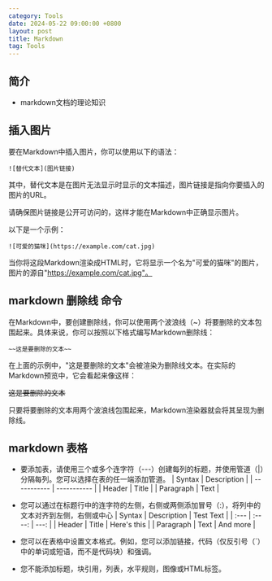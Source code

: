 ```yaml
---
category: Tools
date: 2024-05-22 09:00:00 +0800
layout: post
title: Markdown
tag: Tools
---
```

## 简介

+ markdown文档的理论知识

## 插入图片

要在Markdown中插入图片，你可以使用以下的语法：

```
![替代文本](图片链接)
```

其中，替代文本是在图片无法显示时显示的文本描述，图片链接是指向你要插入的图片的URL。

请确保图片链接是公开可访问的，这样才能在Markdown中正确显示图片。

以下是一个示例：

```
![可爱的猫咪](https://example.com/cat.jpg)
```

当你将这段Markdown渲染成HTML时，它将显示一个名为"可爱的猫咪"的图片，图片的源自"https://example.com/cat.jpg"。

## markdown 删除线 命令

在Markdown中，要创建删除线，你可以使用两个波浪线（~）将要删除的文本包围起来。具体来说，你可以按照以下格式编写Markdown删除线：

```
~~这是要删除的文本~~
```

在上面的示例中，"这是要删除的文本"会被渲染为删除线文本。在实际的Markdown预览中，它会看起来像这样：

~~这是要删除的文本~~

只要将要删除的文本用两个波浪线包围起来，Markdown渲染器就会将其呈现为删除线。

## markdown 表格

+ 要添加表，请使用三个或多个连字符（---）创建每列的标题，并使用管道（|）分隔每列。您可以选择在表的任一端添加管道。
| Syntax      | Description |
| ----------- | ----------- |
| Header      | Title       |
| Paragraph   | Text        |

+ 您可以通过在标题行中的连字符的左侧，右侧或两侧添加冒号（:），将列中的文本对齐到左侧，右侧或中心
| Syntax      | Description | Test Text     |
| :---        |    :----:   |          ---: |
| Header      | Title       | Here's this   |
| Paragraph   | Text        | And more      |

+ 您可以在表格中设置文本格式。例如，您可以添加链接，代码（仅反引号（`）中的单词或短语，而不是代码块）和强调。
+ 您不能添加标题，块引用，列表，水平规则，图像或HTML标签。

#